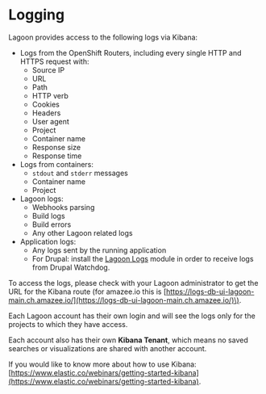 # Logging

Lagoon provides access to the following logs via Kibana:

* Logs from the OpenShift Routers, including every single HTTP and HTTPS request with:
  * Source IP
  * URL
  * Path
  * HTTP verb
  * Cookies
  * Headers
  * User agent
  * Project
  * Container name
  * Response size
  * Response time
* Logs from containers:
  * `stdout` and `stderr` messages
  * Container name
  * Project
* Lagoon logs:
  * Webhooks parsing
  * Build logs
  * Build errors
  * Any other Lagoon related logs
* Application logs:
  * Any logs sent by the running application
  * For Drupal: install the [Lagoon Logs](https://www.drupal.org/project/lagoon_logs) module in order to receive logs from Drupal Watchdog.

To access the logs, please check with your Lagoon administrator to get the URL for the Kibana route \(for amazee.io this is [https://logs-db-ui-lagoon-main.ch.amazee.io/](https://logs-db-ui-lagoon-main.ch.amazee.io/)\).

Each Lagoon account has their own login and will see the logs only for the projects to which they have access.

Each account also has their own **Kibana Tenant**, which means no saved searches or visualizations are shared with another account.

If you would like to know more about how to use Kibana: [https://www.elastic.co/webinars/getting-started-kibana](https://www.elastic.co/webinars/getting-started-kibana).

